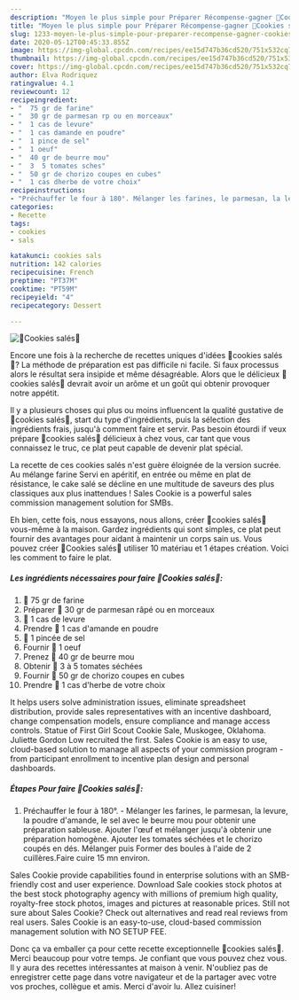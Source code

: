 ```yaml
---
description: "Moyen le plus simple pour Préparer Récompense-gagner 🍅Cookies salés🍅"
title: "Moyen le plus simple pour Préparer Récompense-gagner 🍅Cookies salés🍅"
slug: 1233-moyen-le-plus-simple-pour-preparer-recompense-gagner-cookies-sales
date: 2020-05-12T00:45:33.855Z
image: https://img-global.cpcdn.com/recipes/ee15d747b36cd520/751x532cq70/🍅cookies-sales🍅-photo-principale-de-la-recette.jpg
thumbnail: https://img-global.cpcdn.com/recipes/ee15d747b36cd520/751x532cq70/🍅cookies-sales🍅-photo-principale-de-la-recette.jpg
cover: https://img-global.cpcdn.com/recipes/ee15d747b36cd520/751x532cq70/🍅cookies-sales🍅-photo-principale-de-la-recette.jpg
author: Elva Rodriquez
ratingvalue: 4.1
reviewcount: 12
recipeingredient:
- "  75 gr de farine"
- "  30 gr de parmesan rp ou en morceaux"
- "  1 cas de levure"
- "  1 cas damande en poudre"
- "  1 pince de sel"
- "  1 oeuf"
- "  40 gr de beurre mou"
- "  3  5 tomates sches"
- "  50 gr de chorizo coupes en cubes"
- "  1 cas dherbe de votre choix"
recipeinstructions:
- "Préchauffer le four à 180°. Mélanger les farines, le parmesan, la levure, la poudre d&#39;amande, le sel avec le beurre mou pour obtenir une préparation sableuse. Ajouter l&#39;œuf et mélanger jusqu&#39;à obtenir une préparation homogène. Ajouter les tomates séchées et le chorizo coupés en dés. Mélanger puis Former des boules à l&#39;aide de 2 cuillères.Faire cuire 15 mn environ."
categories:
- Recette
tags:
- cookies
- sals

katakunci: cookies sals 
nutrition: 142 calories
recipecuisine: French
preptime: "PT37M"
cooktime: "PT59M"
recipeyield: "4"
recipecategory: Dessert

---
```



![🍅Cookies salés🍅](https://img-global.cpcdn.com/recipes/ee15d747b36cd520/751x532cq70/🍅cookies-sales🍅-photo-principale-de-la-recette.jpg)

Encore une fois à la recherche de recettes uniques d'idées 🍅cookies salés🍅? La méthode de préparation est pas difficile ni facile. Si faux processus alors le résultat sera insipide et même désagréable. Alors que le délicieux 🍅cookies salés🍅 devrait avoir un arôme et un goût qui obtenir provoquer notre appétit.

Il y a plusieurs choses qui plus ou moins influencent la qualité gustative de 🍅cookies salés🍅, start du type d'ingrédients, puis la sélection des ingrédients frais, jusqu'à comment faire et servir. Pas besoin étourdi if veux prépare 🍅cookies salés🍅 délicieux à chez vous, car tant que vous connaissez le truc, ce plat peut capable de devenir plat spécial.

La recette de ces cookies salés n&#39;est guère éloignée de la version sucrée. Au mélange farine Servi en apéritif, en entrée ou même en plat de résistance, le cake salé se décline en une multitude de saveurs des plus classiques aux plus inattendues ! Sales Cookie is a powerful sales commission management solution for SMBs.


Eh bien, cette fois, nous essayons, nous allons, créer 🍅cookies salés🍅 vous-même à la maison. Gardez ingrédients qui sont simples, ce plat peut fournir des avantages pour aidant à maintenir un corps sain us. Vous pouvez créer 🍅Cookies salés🍅 utiliser 10 matériau et 1 étapes création. Voici les comment to faire le plat.

<!--inarticleads1-->

##### Les ingrédients nécessaires pour faire 🍅Cookies salés🍅:

1.   🍅 75 gr de farine
1. Préparer  🍅 30 gr de parmesan râpé ou en morceaux
1.   🍅 1 cas de levure
1. Prendre  🍅 1 cas d&#39;amande en poudre
1.   🍅 1 pincée de sel
1. Fournir  🍅 1 oeuf
1. Prenez  🍅 40 gr de beurre mou
1. Obtenir  🍅 3 à 5 tomates séchées
1. Fournir  🍅 50 gr de chorizo coupes en cubes
1. Prendre  🍅 1 cas d&#39;herbe de votre choix


It helps users solve administration issues, eliminate spreadsheet distribution, provide sales representatives with an incentive dashboard, change compensation models, ensure compliance and manage access controls. Statue of First Girl Scout Cookie Sale, Muskogee, Oklahoma. Juliette Gordon Low recruited the first. Sales Cookie is an easy to use, cloud-based solution to manage all aspects of your commission program - from participant enrollment to incentive plan design and personal dashboards. 

<!--inarticleads2-->

##### Étapes Pour faire 🍅Cookies salés🍅:

1. Préchauffer le four à 180°. - Mélanger les farines, le parmesan, la levure, la poudre d&#39;amande, le sel avec le beurre mou pour obtenir une préparation sableuse. Ajouter l&#39;œuf et mélanger jusqu&#39;à obtenir une préparation homogène. Ajouter les tomates séchées et le chorizo coupés en dés. Mélanger puis Former des boules à l&#39;aide de 2 cuillères.Faire cuire 15 mn environ.


Sales Cookie provide capabilities found in enterprise solutions with an SMB-friendly cost and user experience. Download Sale cookies stock photos at the best stock photography agency with millions of premium high quality, royalty-free stock photos, images and pictures at reasonable prices. Still not sure about Sales Cookie? Check out alternatives and read real reviews from real users. Sales Cookie is an easy-to-use, cloud-based commission management solution with NO SETUP FEE. 


Donc ça va emballer ça pour cette recette exceptionnelle 🍅cookies salés🍅. Merci beaucoup pour votre temps. Je confiant que vous pouvez chez vous. Il y aura des recettes  intéressantes at maison à venir. N'oubliez pas de enregistrer cette page dans votre navigateur et de la partager avec votre vos proches, collègue et amis. Merci d'avoir lu. Allez cuisiner!
